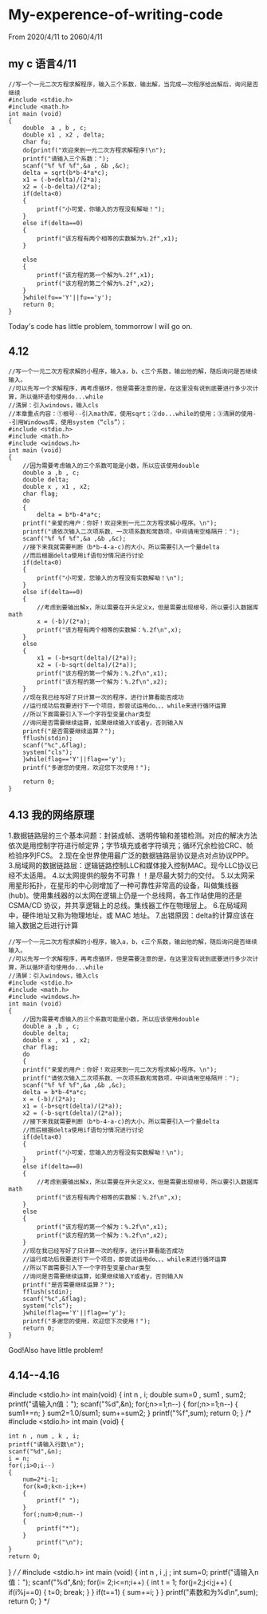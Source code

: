  
# My-experence-of-writing-code
From 2020/4/11 to 2060/4/11
## my c 语言4/11
```
//写一个一元二次方程求解程序，输入三个系数，输出解，当完成一次程序给出解后，询问是否继续
#include <stdio.h>
#include <math.h>
int main (void)
{
    double  a , b , c;
    double x1 , x2 , delta;
    char fu;
    do{printf("欢迎来到一元二次方程求解程序!\n");
    printf("请输入三个系数：");
    scanf("%f %f %f",&a , &b ,&c);
    delta = sqrt(b*b-4*a*c);
    x1 = (-b+delta)/(2*a);
    x2 = (-b-delta)/(2*a);
    if(delta<0)
    {
        printf("小可爱，你输入的方程没有解呦！");
    }
    else if(delta==0)
    {
        printf("该方程有两个相等的实数解为%.2f",x1);
    }

    else
    {
        printf("该方程的第一个解为%.2f",x1);
        printf("该方程的第二个解为%.2f",x2);
    }
    }while(fu=='Y'||fu=='y');
    return 0;
}

```
Today's code has little problem, tommorrow I will go on.

## 4.12  
```
//写一个一元二次方程求解的小程序，输入a，b，c三个系数，输出他的解，随后询问是否继续输入。
//可以先写一个求解程序，再考虑循环，但是需要注意的是，在这里没有说到底要进行多少次计算，所以循环语句使用do...while
//清屏：引入windows，输入cls
//本章重点内容：①根号--引入math库，使用sqrt；②do...while的使用；③清屏的使用--引用Windows库，使用system（“cls”）；
#include <stdio.h>
#include <math.h>
#include <windows.h>
int main (void)
{
    //因为需要考虑输入的三个系数可能是小数，所以应该使用double
    double a ,b , c;
    double delta;
    double x , x1 , x2;
    char flag;
    do
    {
        delta = b*b-4*a*c;
    printf("亲爱的用户：你好！欢迎来到一元二次方程求解小程序。\n");
    printf("请依次输入二次项系数、一次项系数和常数项，中间请用空格隔开：");
    scanf("%f %f %f",&a ,&b ,&c);
    //接下来我就需要判断（b*b-4-a-c)的大小，所以需要引入一个量delta
    //而后根据delta使用if语句分情况进行讨论
    if(delta<0)
    {
        printf("小可爱，您输入的方程没有实数解呦！\n");
    }
    else if(delta==0)
    {
        //考虑到要输出解x，所以需要在开头定义x，但是需要出现根号，所以要引入数据库math
        x = (-b)/(2*a);
        printf("该方程有两个相等的实数解：%.2f\n",x);
    }
    else
    {
        x1 = (-b+sqrt(delta)/(2*a));
        x2 = (-b-sqrt(delta)/(2*a));
        printf("该方程的第一个解为：%.2f\n",x1);
        printf("该方程的第一个解为：%.2f\n",x2);
    }
    //现在我已经写好了只计算一次的程序，进行计算看能否成功
    //运行成功后我要进行下一个项目，即尝试运用do、、、while来进行循环运算
    //所以下面需要引入下一个字符型变量char类型
    //询问是否需要继续运算，如果继续输入Y或者y，否则输入N
    printf("是否需要继续运算？");
    fflush(stdin);
    scanf("%c",&flag);
    system("cls");
    }while(flag=='Y'||flag=='y');
    printf("多谢您的使用，欢迎您下次使用！");

    return 0;
}
```
## 4.13 我的网络原理  
1.数据链路层的三个基本问题：封装成帧、透明传输和差错检测。对应的解决方法依次是用控制字符进行帧定界；字节填充或者字符填充；循环冗余检验CRC、帧检验序列FCS。
2.现在全世界使用最广泛的数据链路层协议是点对点协议PPP。
3.局域网的数据链路层：逻辑链路控制LLC和媒体接入控制MAC。现今LLC协议已经不太适用。
4.以太网提供的服务不可靠！！是尽最大努力的交付。
5.以太网采用星形拓扑，在星形的中心则增加了一种可靠性非常高的设备，叫做集线器(hub)。使用集线器的以太网在逻辑上仍是一个总线网，各工作站使用的还是 CSMA/CD 协议，并共享逻辑上的总线。集线器工作在物理层上。
6.在局域网中，硬件地址又称为物理地址，或 MAC 地址。 
7.出错原因：delta的计算应该在输入数据之后进行计算
```
//写一个一元二次方程求解的小程序，输入a，b，c三个系数，输出他的解，随后询问是否继续输入。
//可以先写一个求解程序，再考虑循环，但是需要注意的是，在这里没有说到底要进行多少次计算，所以循环语句使用do...while
//清屏：引入windows，输入cls
#include <stdio.h>
#include <math.h>
#include <windows.h>
int main (void)
{
    //因为需要考虑输入的三个系数可能是小数，所以应该使用double
    double a ,b , c;
    double delta;
    double x , x1 , x2;
    char flag;
    do
    {
    printf("亲爱的用户：你好！欢迎来到一元二次方程求解小程序。\n");
    printf("请依次输入二次项系数、一次项系数和常数项，中间请用空格隔开：");
    scanf("%f %f %f",&a ,&b ,&c);
    delta = b*b-4*a*c;
    x = (-b)/(2*a);
    x1 = (-b+sqrt(delta)/(2*a));
    x2 = (-b-sqrt(delta)/(2*a));
    //接下来我就需要判断（b*b-4-a-c)的大小，所以需要引入一个量delta
    //而后根据delta使用if语句分情况进行讨论
    if(delta<0)
    {
        printf("小可爱，您输入的方程没有实数解呦！\n");
    }
    else if(delta==0)
    {
        //考虑到要输出解x，所以需要在开头定义x，但是需要出现根号，所以要引入数据库math
        printf("该方程有两个相等的实数解：%.2f\n",x);
    }
    else
    {
        printf("该方程的第一个解为：%.2f\n",x1);
        printf("该方程的第一个解为：%.2f\n",x2);
    }
    //现在我已经写好了只计算一次的程序，进行计算看能否成功
    //运行成功后我要进行下一个项目，即尝试运用do、、、while来进行循环运算
    //所以下面需要引入下一个字符型变量char类型
    //询问是否需要继续运算，如果继续输入Y或者y，否则输入N
    printf("是否需要继续运算？");
    fflush(stdin);
    scanf("%c",&flag);
    system("cls");
    }while(flag=='Y'||flag=='y');
    printf("多谢您的使用，欢迎您下次使用！");
    return 0;
}

```
God!Also have little problem!
## 4.14--4.16  

#include <stdio.h>
int main(void)
{
    int n , i;
    double sum=0 , sum1 , sum2;
    printf("请输入n值：");
    scanf("%d",&n);
    for(;n>=1;n--)
    {
        for(;n>=1;n--)
        {
            sum1+=n;
        }
        sum2=1.0/sum1;
        sum+=sum2;
    }
    printf("%f",sum);
    return 0;
}
/*
#include <stdio.h>
int main (void)
{

    int n , num , k , i;
    printf("请输入行数\n");
    scanf("%d",&n);
    i = n;
    for(;i>0;i--)
    {
        num=2*i-1;
        for(k=0;k<n-i;k++)
        {
            printf(" ");
        }
        for(;num>0;num--)
        {
            printf("*");
        }
            printf("\n");
    }
    return 0;
}
*/
/*
#include <stdio.h>
int main (void)
{
    int n , i ,j ;
    int sum=0;
    printf("请输入n值：");
    scanf("%d",&n);
    for(i= 2;i<=n;i++)
    {
        int t = 1;
        for(j=2;j<i;j++)
        {
            if(i%j==0)
            {
                t=0;
                break;
            }
        }
        if(t==1)
        {
            sum+=i;
        }
    }
    printf("素数和为%d\n",sum);
    return 0;
}
*/
